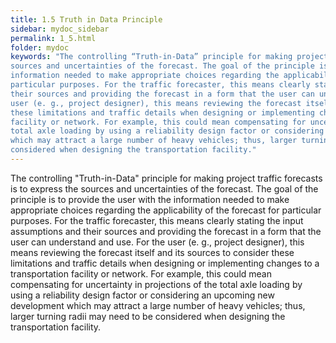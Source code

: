 ```yaml
---
title: 1.5 Truth in Data Principle
sidebar: mydoc_sidebar
permalink: 1_5.html
folder: mydoc
keywords: "The controlling “Truth-in-Data” principle for making project traffic forecasts is to express the
sources and uncertainties of the forecast. The goal of the principle is to provide the user with the
information needed to make appropriate choices regarding the applicability of the forecast for
particular purposes. For the traffic forecaster, this means clearly stating the input assumptions and
their sources and providing the forecast in a form that the user can understand and use. For the
user (e. g., project designer), this means reviewing the forecast itself and its sources to consider
these limitations and traffic details when designing or implementing changes to a transportation
facility or network. For example, this could mean compensating for uncertainty in projections of the
total axle loading by using a reliability design factor or considering an upcoming new development
which may attract a large number of heavy vehicles; thus, larger turning radii may need to be
considered when designing the transportation facility."
---
```



<style>
  div{text-align: justify;}
</style>

The controlling "Truth-in-Data" principle for making project traffic forecasts is to express the sources and uncertainties of the forecast. The goal of the principle is to provide the user with the information needed to make appropriate choices regarding the applicability of the forecast for particular purposes. For the traffic forecaster, this means clearly stating the input assumptions and their sources and providing the forecast in a form that the user can understand and use. For the user (e. g., project designer), this means reviewing the forecast itself and its sources to consider these limitations and traffic details when designing or implementing changes to a transportation facility or network. For example, this could mean compensating for uncertainty in projections of the total axle loading by using a reliability design factor or considering an upcoming new development which may attract a large number of heavy vehicles; thus, larger turning radii may need to be considered when designing the transportation facility.
